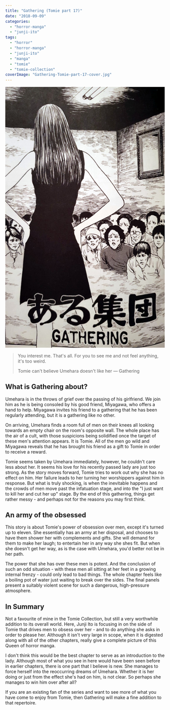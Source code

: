 ```yaml
---
title: "Gathering (Tomie part 17)"
date: "2018-09-09"
categories: 
  - "horror-manga"
  - "junji-ito"
tags: 
  - "horror"
  - "horror-manga"
  - "junji-ito"
  - "manga"
  - "tomie"
  - "tomie-collection"
coverImage: "Gathering-Tomie-part-17-cover.jpg"
---
```


[![](images/Gathering-Tomie-part-17-cover.jpg)](https://davidpeach.co.uk/wp-content/uploads/2023/05/Gathering-Tomie-part-17-cover.jpg)

> You interest me. That's all. For you to see me and not feel anything, it's too weird.
> 
> Tomie can't believe Umehara doesn't like her — Gathering

## What is Gathering about?

Umehara is in the throws of grief over the passing of his girlfriend. We join him as he is being consoled by his good friend, Miyagawa, who offers a hand to help. Miyagawa invites his friend to a gathering that he has been regularly attending, but it is a gathering like no other.

On arriving, Umehara finds a room full of men on their knees all looking towards an empty chair on the room's opposite wall. The whole place has the air of a cult, with those suspicions being solidified once the target of these men's attention appears. It is Tomie. All of the men go wild and Miyagawa reveals that he has brought his friend as a gift to Tomie in order to receive a reward.

Tomie seems taken by Umehara immediately, however, he couldn't care less about her. It seems his love for his recently passed lady are just too strong. As the story moves forward, Tomie tries to work out why she has no effect on him. Her failure leads to her turning her worshippers against him in response. But what is truly shocking, is when the inevitable happens and the crowds of men move past the infatuation stage, and into the "I just want to kill her and cut her up" stage. By the end of this gathering, things get rather messy - and perhaps not for the reasons you may first think.

## An army of the obsessed

This story is about Tomie's power of obsession over men, except it's turned up to eleven. She essentially has an army at her disposal, and chooses to have them shower her with complements and gifts. She will demand for them to make her laugh; to entertain her in any way she shes fit. But when she doesn't get her way, as is the case with Umehara, you'd better not be in her path.

The power that she has over these men is potent. And the conclusion of such an odd situation - with these men all sitting at her feet in a growing internal frenzy - could only lead to bad things. The whole chapter feels like a boiling pot of water just waiting to break over the sides. The final panels present a suitably violent scene for such a dangerous, high-pressure atmosphere.

## In Summary

Not a favourite of mine in the Tomie Collection, but still a very worthwhile addition to its overall world. Here, Junji Ito is focusing in on the side of Tomie that drives men to obsess over her - and to do anything she asks in order to please her. Although it isn't very large in scope, when it is digested along with all of the other chapters, really give a complete picture of this Queen of horror manga.

I don't think this would be the best chapter to serve as an introduction to the lady. Although most of what you see in here would have been seen before in earlier chapters, there is one part that I believe is new. She manages to force herself into the reoccurring dreams of Umehara. Whether it is her doing or just from the effect she's had on him, is not clear. So perhaps she manages to win him over after all?

If you are an existing fan of the series and want to see more of what you have come to enjoy from Tomie, then Gathering will make a fine addition to that repertoire.
